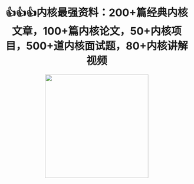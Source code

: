 <div align=center>
  
  # 👍👍👍内核最强资料：200+篇经典内核文章，100+篇内核论文，50+内核项目，500+道内核面试题，80+内核讲解视频
    
</div>
<div align=center >
<img height="280" width="280" src="https://img11.360buyimg.com/ddimg/jfs/t1/178936/29/15874/31722/60fe707eE71f159c9/c873d2571911b87d.png">
</div>
